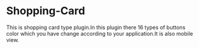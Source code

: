 # Shopping-Card
This is shopping card type plugin.In this plugin there 16 types of buttons color which you have change according to your application.It is also mobile view.
